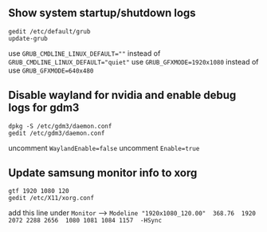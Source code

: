 Show system startup/shutdown logs
---------------------------------
```
gedit /etc/default/grub
update-grub
```
use `GRUB_CMDLINE_LINUX_DEFAULT=""` instead of `GRUB_CMDLINE_LINUX_DEFAULT="quiet"`
use `GRUB_GFXMODE=1920x1080` instead of use `GRUB_GFXMODE=640x480`

Disable wayland for nvidia and enable debug logs for gdm3
---------------------------------------------------------
```
dpkg -S /etc/gdm3/daemon.conf
gedit /etc/gdm3/daemon.conf
```
uncomment `WaylandEnable=false`
uncomment `Enable=true`

Update samsung monitor info to xorg
-----------------------------------
```
gtf 1920 1080 120
gedit /etc/X11/xorg.conf
```
add this line under `Monitor` --> `Modeline "1920x1080_120.00"  368.76  1920 2072 2288 2656  1080 1081 1084 1157  -HSync`
